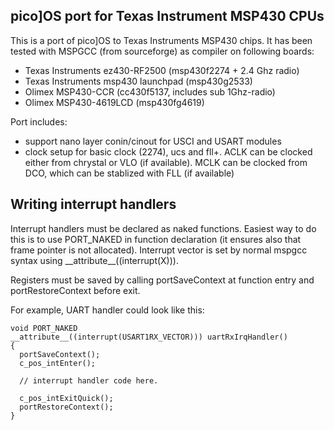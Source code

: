 pico]OS port for Texas Instrument MSP430 CPUs
---------------------------------------------

This is a port of pico]OS to Texas Instruments MSP430 chips.
It has been tested with MSPGCC (from sourceforge) as compiler on following boards:

- Texas Instruments ez430-RF2500 (msp430f2274 + 2.4 Ghz radio)
- Texas Instruments msp430 launchpad (msp430g2533)
- Olimex MSP430-CCR (cc430f5137, includes sub 1Ghz-radio)
- Olimex MSP430-4619LCD (msp430fg4619)

Port includes:
- support nano layer conin/cinout for USCI and USART modules
- clock setup for basic clock (2274), ucs and fll+. ACLK can be
  clocked either from chrystal or VLO (if available). MCLK can
  be clocked from DCO, which can be stablized with FLL (if available)
  
  
Writing interrupt handlers
--------------------------

Interrupt handlers must be declared as naked functions.
Easiest way to do this is to use PORT_NAKED in function
declaration (it ensures also that frame pointer is not
allocated). Interrupt vector is set by normal
mspgcc syntax using \_\_attribute\_\_((interrupt(X))).

Registers must be saved by calling portSaveContext at
function entry and portRestoreContext before exit.

For example, UART handler could look like this:

    void PORT_NAKED 
    __attribute__((interrupt(USART1RX_VECTOR))) uartRxIrqHandler()
    {
      portSaveContext();
      c_pos_intEnter();

      // interrupt handler code here.

      c_pos_intExitQuick();
      portRestoreContext();
    }

